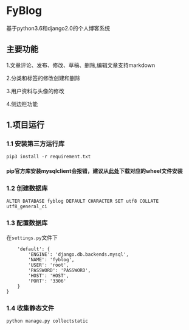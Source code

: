 # FyBlog

基于python3.6和django2.0的个人博客系统

## 主要功能
1.文章评论、发布、修改、草稿、删除,编辑文章支持markdown

2.分类和标签的修改创建和删除

3.用户资料与头像的修改

4.侧边栏功能

## 1.项目运行
 
### 1.1 安装第三方运行库

    pip3 install -r requirement.txt  
    
    
    
#### pip官方库安装mysqlclient会报错，建议从[此处](https://www.lfd.uci.edu/~gohlke/pythonlibs/#mysqlclient)下载对应的wheel文件安装


    
### 1.2 创建数据库
    ALTER DATABASE fyblog DEFAULT CHARACTER SET utf8 COLLATE utf8_general_ci 

### 1.3 配置数据库

在```settings.py```文件下

```DATABASES = {
    'default': {
        'ENGINE': 'django.db.backends.mysql',
        'NAME': 'fyblog',
        'USER': 'root',
        'PASSWORD': 'PASSWORD',
        'HOST': 'HOST',
        'PORT': '3306'
    }
}
```

### 1.4 收集静态文件

    python manage.py collectstatic
  


